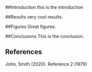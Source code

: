 ##Introduction
this is the introduction

##Results
very cool results.

##Figures
Great figures.

##Conclusions
This is the conclusion.


## References
John, Smith (2020).
Reference 2 (1979)
